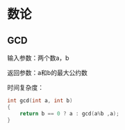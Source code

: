 # 数论

## GCD

输入参数：两个数a，b

返回参数：a和b的最大公约数

时间复杂度：

```c++
int gcd(int a, int b)
{
    return b == 0 ? a : gcd(a%b ,a);
}
```
